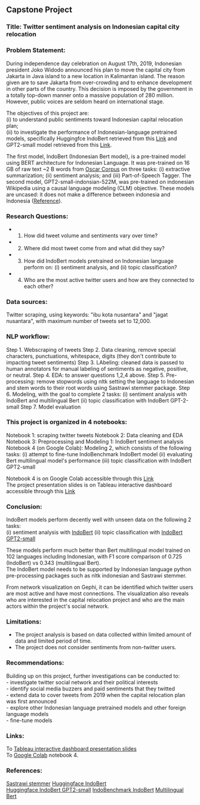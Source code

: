 ## Capstone Project
### Title: Twitter sentiment analysis on Indonesian capital city relocation


### Problem Statement:

During independence day celebration on August 17th, 2019, Indonesian president Joko Widodo announced his plan to move the capital city from Jakarta in Java island to a new location in Kalimantan island. The reason given are to save Jakarta from over-crowding and to enhance development in other parts of the country.
This decision is imposed by the government in a totally top-down manner onto a massive population of 280 million. However, public voices are seldom heard on international stage.

The objectives of this project are:<br>
(i) to understand public sentiments toward Indonesian capital relocation plan; <br>
(ii) to investigate the performance of Indonesian-language pretrained models, specifically Huggingfce IndoBert retrieved from this [Link](https://huggingface.co/sarahlintang/IndoBERT) and GPT2-small model retrieved from this [Link](https://huggingface.co/cahya/gpt2-small-indonesian-522M?text=Pulau+Dewata+sering+dikunjungi).<br>

The first model, IndoBert (Indonesian Bert model), is a pre-trained model using BERT architecture for Indonesian Language. It was pre-trained on 16 GB of raw text ~2 B words from [Oscar Corpus](https://oscar-corpus.com/) on three tasks: (i) extractive summarization; (ii) sentiment analysis; and (iii) Part-of-Speech Tagger. The second model, GPT2-small-indonsian-522M, was pre-trained on indonesian Wikipedia using a causal language modeling (CLM) objective. These models are uncased: it does not make a difference between indonesia and Indonesia ([Reference](https://github.com/cahya-wirawan/indonesian-language-models/tree/master/Transformers)).


### Research Questions:

- 1. How did tweet volume and sentiments vary over time?
- 2. Where did most tweet come from and what did they say?
- 3. How did IndoBert models pretrained on Indonesian language perform on: (i) sentiment analysis, and (ii) topic classification?
- 4. Who are the most active twitter users and how are they connected to each other?

### Data sources:

Twitter scraping, using keywords: "ibu kota nusantara" and "jagat nusantara", with maximum number of tweets set to 12,000.

### NLP workflow:

Step 1. Webscraping of tweets
Step 2. Data cleaning, remove special characters, punctuations, whitespace, digits (they don't contribute to impacting tweet sentiments)
Step 3. LAbeling: cleaned data is passed to human annotators for manual labeling of sentiments as negative, positive, or neutral.
Step 4. EDA: to answer questions 1,2,4 above.
Step 5. Pre-processing: remove stopwords using nltk setting the language to Indonesian and stem words to their root words using Sastrawi stemmer package.
Step 6. Modeling, with the goal to complete 2 tasks:
    (i) sentiment analysis with IndoBert and multilingual Bert
    (ii) topic classification with IndoBert GPT-2-small
Step 7. Model evaluation

### This project is organized in 4 notebooks:

Notebook 1: scraping twitter tweets
Notebook 2: Data cleaning and EDA
Notebook 3: Preprocessing and Modeling 1: IndoBert sentiment analysis
Notebook 4 (on Google Colab): Modeling 2, which consists of the following tasks: 
    (i) attempt to fine-tune IndoBenchmark IndoBert model
    (ii) evaluating Bert multilingual model's performance
    (iii) topic classification with IndoBert GPT2-small
    
Notebook 4 is on Google Colab accessible through this [Link](https://colab.research.google.com/drive/1-YByOO9JaoM5d9Feyd_vfaIQF4kJbu9M#scrollTo=XCZR-ckZNIls)<br>
The project presentation slides is on Tableau interactive dashboard accessible through this [Link](https://public.tableau.com/app/profile/m.alexander8473/viz/capitalrelocationtwitteranalysis/presentation?publish=yes)   

### Conclusion:
    
IndoBert models perform decently well with unseen data on the following 2 tasks:<br>
(i) sentiment analysis with [IndoBert](https://huggingface.co/sarahlintang/IndoBERT)
(ii) topic classification with [IndoBert GPT2-small](https://huggingface.co/cahya/gpt2-small-indonesian-522M?text=Pulau+Dewata+sering+dikunjungi)<br>

These models perform much better than Bert multilingual model trained on 102 languages including Indonesian, with F1 score comparison of 0.725 (IndoBert) vs 0.343 (multilingual Bert).<br>
The IndoBert model needs to be supported by Indonesian language python pre-processing packages such as nltk indonesian and Sastrawi stemmer.

From network visualization on Gephi, it can be identified which twitter users are most active and have most connections. The visualization also reveals who are interested in the capital relocation project and who are the main actors within the project's social network.

### Limitations:
    
- The project analysis is based on data collected within limited amount of data and limited period of time.<br>
- The project does not consider sentiments from non-twitter users.

### Recommendations:
    
Building up on this project, further investigations can be conducted to:<br>
    - investigate twitter social network and their political interests<br>
    - identify social media buzzers and paid sentiments that they twitted<br>
    - extend data to cover tweets from 2019 when the capital relocation plan was first announced<br>
    - explore other Indonesian language pretrained models and other foreign language models<br>
    - fine-tune models

### Links:

To [Tableau interactive dashboard presentation slides](https://public.tableau.com/app/profile/m.alexander8473/viz/capitalrelocationtwitteranalysis/presentation?publish=yes)<br>
To [Google Colab](https://colab.research.google.com/drive/1-YByOO9JaoM5d9Feyd_vfaIQF4kJbu9M#scrollTo=LRNJPxMre_J1) notebook 4.
    
### References:
    
[Sastrawi stemmer](https://pypi.org/project/Sastrawi/)
[Huggingface IndoBert](https://huggingface.co/sarahlintang/IndoBERT)     
[Huggingface IndoBert GPT2-small](https://huggingface.co/cahya/gpt2-small-indonesian-522M?text=Pulau+Dewata+sering+dikunjungi)
[IndoBenchmark IndoBert](https://huggingface.co/indobenchmark/indobert-lite-base-p2)
[Multilingual Bert](https://huggingface.co/bert-base-multilingual-cased)
